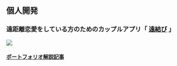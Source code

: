 ## 個人開発

### 遠距離恋愛をしている方のためのカップルアプリ「 [遠結び](https://enkyori-enmusubi.com) 」
<a href="https://enkyori-enmusubi.com">
  <img src="https://i.gyazo.com/67a2b6eb4d8aaf79483ade29df914a00.png" />
</a>

#### [ポートフォリオ解説記事](https://qiita.com/akane_zark/items/9e90615b40f4353c4e1a)
